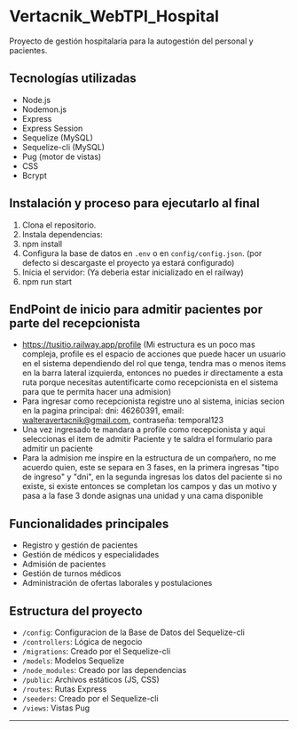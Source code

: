 # Vertacnik_WebTPI_Hospital

Proyecto de gestión hospitalaria para la autogestión del personal y pacientes.

## Tecnologías utilizadas
- Node.js
- Nodemon.js
- Express
- Express Session
- Sequelize (MySQL)
- Sequelize-cli (MySQL)
- Pug (motor de vistas)
- CSS
- Bcrypt

## Instalación y proceso para ejecutarlo al final
1. Clona el repositorio.
2. Instala dependencias:
3. npm install
4. Configura la base de datos en `.env` o en `config/config.json`. (por defecto si descargaste el proyecto ya estará configurado)
5. Inicia el servidor: (Ya deberia estar inicializado en el railway)
6. npm run start

## EndPoint de inicio para admitir pacientes por parte del recepcionista
- https://tusitio.railway.app/profile (Mi estructura es un poco mas compleja, profile es el espacio de acciones que puede hacer un usuario en el sistema dependiendo del rol que tenga, tendra mas o menos items en la barra lateral izquierda, entonces no puedes ir directamente a esta ruta porque necesitas autentificarte como recepcionista en el sistema para que te permita hacer una admision)
- Para ingresar como recepcionista registre uno al sistema, inicias secion en la pagina principal:
        dni: 46260391, 
        email: walteravertacnik@gmail.com, 
        contraseña: temporal123
- Una vez ingresado te mandara a profile como recepcionista y aqui seleccionas el item de admitir Paciente y te saldra el formulario para admitir un paciente
- Para la admision me inspire en la estructura de un compañero, no me acuerdo quien, este se separa en 3 fases, en la primera ingresas "tipo de ingreso" y "dni", en la segunda ingresas los datos del paciente si no existe, si existe entonces se completan los campos y das un motivo y pasa a la fase 3 donde asignas una unidad y una cama disponible

## Funcionalidades principales
- Registro y gestión de pacientes
- Gestión de médicos y especialidades
- Admisión de pacientes
- Gestión de turnos médicos
- Administración de ofertas laborales y postulaciones

## Estructura del proyecto
- `/config`: Configuracion de la Base de Datos del Sequelize-cli
- `/controllers`: Lógica de negocio
- `/migrations`: Creado por el Sequelize-cli
- `/models`: Modelos Sequelize
- `/node_modules`: Creado por las dependencias
- `/public`: Archivos estáticos (JS, CSS)
- `/routes`: Rutas Express
- `/seeders`: Creado por el Sequelize-cli
- `/views`: Vistas Pug

---


